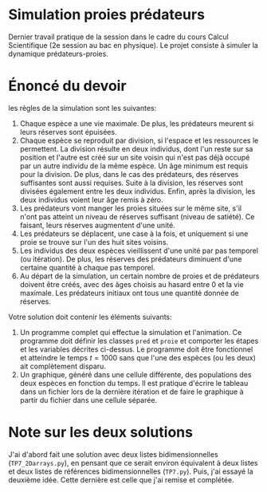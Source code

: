 # Simulation proies prédateurs

Dernier travail pratique de la session dans le cadre du cours Calcul Scientifique (2e session au bac en physique). Le projet consiste à simuler la dynamique prédateurs-proies.

# Énoncé du devoir

les règles de la simulation sont les suivantes:

1. Chaque espèce a une vie maximale. De plus, les prédateurs meurent si leurs réserves sont épuisées.
1. Chaque espèce se reproduit par division, si l'espace et les ressources le permettent. 
La division résulte en deux individus, dont l'un reste sur sa position et l'autre est créé sur un site voisin qui n'est pas déjà occupé par un autre individu de la même espèce.
Un âge minimum est requis pour la division. De plus, dans le cas des prédateurs, des réserves suffisantes sont aussi requises. Suite à la division, les réserves sont divisées également entre les deux individus.
Enfin, après la division, les deux individus voient leur âge remis à zéro.
1. Les prédateurs vont manger les proies situées sur le même site, s'il n'ont pas atteint un niveau de réserves suffisant (niveau de satiété). Ce faisant, leurs réserves augmentent d'une unité.
1. Les prédateurs se déplacent, une case à la fois, et uniquement si une proie se trouve sur l'un des huit sites voisins.
1. Les individus des deux espèces vieillissent d'une unité par pas temporel (ou itération). De plus, les réserves des prédateurs diminuent d'une certaine quantité à chaque pas temporel.
1. Au départ de la simulation, un certain nombre de proies et de prédateurs doivent être créés, avec des âges choisis au hasard entre 0 et la vie maximale. Les prédateurs initiaux ont tous une quantité donnée de réserves.

Votre solution doit contenir les éléments suivants:

1. Un programme complet qui effectue la simulation et l'animation. Ce programme doit définir les classes `pred` et `proie` et comporter les étapes et les variables décrites ci-dessus. Le programme doit être fonctionnel et atteindre le temps $t=1000$ sans que l'une des espèces (ou les deux) ait complètement disparu.
2. Un graphique, généré dans une cellule différente, des populations des deux espèces en fonction du temps. Il est pratique d'écrire le tableau dans un fichier lors de la dernière itération et de faire le graphique à partir du fichier dans une cellule séparée.

# Note sur les deux solutions

J'ai d'abord fait une solution avec deux listes bidimensionnelles (`TP7_2Darrays.py`), en pensant que ce serait environ équivalent à deux listes et deux listes de références bidimensionnelles (`TP7.py`). Puis, j'ai essayé la deuxième idée. Cette dernière est celle que j'ai remise et complétée.
